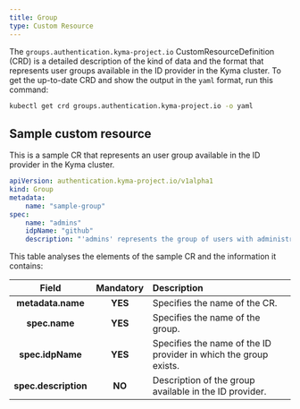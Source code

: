 ```yaml
---
title: Group
type: Custom Resource
---
```


The `groups.authentication.kyma-project.io` CustomResourceDefinition (CRD) is a detailed description of the kind of data and the format that represents user groups available in the ID provider in the Kyma cluster. To get the up-to-date CRD and show the output in the `yaml` format, run this command:

``` bash
kubectl get crd groups.authentication.kyma-project.io -o yaml
```

## Sample custom resource

This is a sample CR that represents an user group available in the ID provider in the Kyma cluster.

``` yaml
apiVersion: authentication.kyma-project.io/v1alpha1
kind: Group
metadata:
    name: "sample-group"
spec:    
    name: "admins"
    idpName: "github"
    description: "'admins' represents the group of users with administrative privileges in the organization."
```

This table analyses the elements of the sample CR and the information it contains:


| Field   |      Mandatory      |  Description |
|:----------:|:-------------:|:------|
| **metadata.name** |    **YES**   | Specifies the name of the CR. |
| **spec.name** | **YES** | Specifies the name of the group. |
| **spec.idpName** | **YES** | Specifies the name of the ID provider in which the group exists. |
| **spec.description** | **NO** | Description of the group available in the ID provider. |
